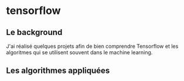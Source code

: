 # tensorflow
## Le background
J'ai réalisé quelques projets afin de bien comprendre Tensorflow et les algoritmes qui se utilisent souvent dans le machine learning.
## Les algorithmes appliquées

